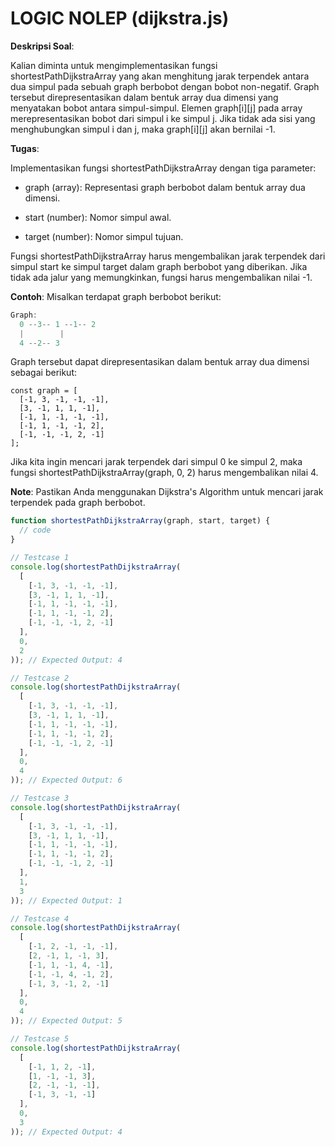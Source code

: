 # LOGIC NOLEP (dijkstra.js)

**Deskripsi Soal**:

Kalian diminta untuk mengimplementasikan fungsi shortestPathDijkstraArray yang akan menghitung jarak terpendek antara dua simpul pada sebuah graph berbobot dengan bobot non-negatif. Graph tersebut direpresentasikan dalam bentuk array dua dimensi yang menyatakan bobot antara simpul-simpul. Elemen graph[i][j] pada array merepresentasikan bobot dari simpul i ke simpul j. Jika tidak ada sisi yang menghubungkan simpul i dan j, maka graph[i][j] akan bernilai -1.

**Tugas**:

Implementasikan fungsi shortestPathDijkstraArray dengan tiga parameter:

- graph (array): Representasi graph berbobot dalam bentuk array dua dimensi.

- start (number): Nomor simpul awal.

- target (number): Nomor simpul tujuan.

Fungsi shortestPathDijkstraArray harus mengembalikan jarak terpendek dari simpul start ke simpul target dalam graph berbobot yang diberikan. Jika tidak ada jalur yang memungkinkan, fungsi harus mengembalikan nilai -1.

**Contoh**:
Misalkan terdapat graph berbobot berikut:

```js
Graph:
  0 --3-- 1 --1-- 2
  |        |
  4 --2-- 3
```

Graph tersebut dapat direpresentasikan dalam bentuk array dua dimensi sebagai berikut:

```
const graph = [
  [-1, 3, -1, -1, -1],
  [3, -1, 1, 1, -1],
  [-1, 1, -1, -1, -1],
  [-1, 1, -1, -1, 2],
  [-1, -1, -1, 2, -1]
];
```
Jika kita ingin mencari jarak terpendek dari simpul 0 ke simpul 2, maka fungsi shortestPathDijkstraArray(graph, 0, 2) harus mengembalikan nilai 4.

**Note**:
Pastikan Anda menggunakan Dijkstra's Algorithm untuk mencari jarak terpendek pada graph berbobot.

```js
function shortestPathDijkstraArray(graph, start, target) {
  // code
}

// Testcase 1
console.log(shortestPathDijkstraArray(
  [
    [-1, 3, -1, -1, -1],
    [3, -1, 1, 1, -1],
    [-1, 1, -1, -1, -1],
    [-1, 1, -1, -1, 2],
    [-1, -1, -1, 2, -1]
  ],
  0,
  2
)); // Expected Output: 4

// Testcase 2
console.log(shortestPathDijkstraArray(
  [
    [-1, 3, -1, -1, -1],
    [3, -1, 1, 1, -1],
    [-1, 1, -1, -1, -1],
    [-1, 1, -1, -1, 2],
    [-1, -1, -1, 2, -1]
  ],
  0,
  4
)); // Expected Output: 6

// Testcase 3
console.log(shortestPathDijkstraArray(
  [
    [-1, 3, -1, -1, -1],
    [3, -1, 1, 1, -1],
    [-1, 1, -1, -1, -1],
    [-1, 1, -1, -1, 2],
    [-1, -1, -1, 2, -1]
  ],
  1,
  3
)); // Expected Output: 1

// Testcase 4
console.log(shortestPathDijkstraArray(
  [
    [-1, 2, -1, -1, -1],
    [2, -1, 1, -1, 3],
    [-1, 1, -1, 4, -1],
    [-1, -1, 4, -1, 2],
    [-1, 3, -1, 2, -1]
  ],
  0,
  4
)); // Expected Output: 5

// Testcase 5
console.log(shortestPathDijkstraArray(
  [
    [-1, 1, 2, -1],
    [1, -1, -1, 3],
    [2, -1, -1, -1],
    [-1, 3, -1, -1]
  ],
  0,
  3
)); // Expected Output: 4
```
